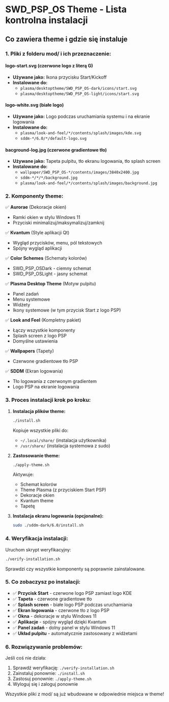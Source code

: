 # SWD_PSP_OS Theme - Lista kontrolna instalacji

## Co zawiera theme i gdzie się instaluje

### 1. Pliki z folderu mod/ i ich przeznaczenie:

#### logo-start.svg (czerwone logo z literą G)
- **Używane jako:** Ikona przycisku Start/Kickoff
- **Instalowane do:**
  - `plasma/desktoptheme/SWD_PSP_OS-dark/icons/start.svg`
  - `plasma/desktoptheme/SWD_PSP_OS-light/icons/start.svg`

#### logo-white.svg (białe logo)
- **Używane jako:** Logo podczas uruchamiania systemu i na ekranie logowania
- **Instalowane do:**
  - `plasma/look-and-feel/*/contents/splash/images/kde.svg`
  - `sddm-*/6.0/*/default-logo.svg`

#### bacground-log.jpg (czerwone gradientowe tło)
- **Używane jako:** Tapeta pulpitu, tło ekranu logowania, tło splash screen
- **Instalowane do:**
  - `wallpaper/SWD_PSP_OS-*/contents/images/3840x2400.jpg`
  - `sddm-*/*/*/background.jpg`
  - `plasma/look-and-feel/*/contents/splash/images/background.jpg`

### 2. Komponenty theme:

✅ **Aurorae** (Dekoracje okien)
- Ramki okien w stylu Windows 11
- Przyciski minimalizuj/maksymalizuj/zamknij

✅ **Kvantum** (Style aplikacji Qt)
- Wygląd przycisków, menu, pól tekstowych
- Spójny wygląd aplikacji

✅ **Color Schemes** (Schematy kolorów)
- SWD_PSP_OSDark - ciemny schemat
- SWD_PSP_OSLight - jasny schemat

✅ **Plasma Desktop Theme** (Motyw pulpitu)
- Panel zadań
- Menu systemowe
- Widżety
- Ikony systemowe (w tym przycisk Start z logo PSP)

✅ **Look and Feel** (Kompletny pakiet)
- Łączy wszystkie komponenty
- Splash screen z logo PSP
- Domyślne ustawienia

✅ **Wallpapers** (Tapety)
- Czerwone gradientowe tło PSP

✅ **SDDM** (Ekran logowania)
- Tło logowania z czerwonym gradientem
- Logo PSP na ekranie logowania

### 3. Proces instalacji krok po kroku:

1. **Instalacja plików theme:**
   ```bash
   ./install.sh
   ```
   Kopiuje wszystkie pliki do:
   - `~/.local/share/` (instalacja użytkownika)
   - `/usr/share/` (instalacja systemowa z sudo)

2. **Zastosowanie theme:**
   ```bash
   ./apply-theme.sh
   ```
   Aktywuje:
   - Schemat kolorów
   - Theme Plasma (z przyciskiem Start PSP)
   - Dekoracje okien
   - Kvantum theme
   - Tapetę

3. **Instalacja ekranu logowania (opcjonalne):**
   ```bash
   sudo ./sddm-dark/6.0/install.sh
   ```

### 4. Weryfikacja instalacji:

Uruchom skrypt weryfikacyjny:
```bash
./verify-installation.sh
```

Sprawdzi czy wszystkie komponenty są poprawnie zainstalowane.

### 5. Co zobaczysz po instalacji:

- ✅ **Przycisk Start** - czerwone logo PSP zamiast logo KDE
- ✅ **Tapeta** - czerwone gradientowe tło
- ✅ **Splash screen** - białe logo PSP podczas uruchamiania
- ✅ **Ekran logowania** - czerwone tło z logo PSP
- ✅ **Okna** - dekoracje w stylu Windows 11
- ✅ **Aplikacje** - spójny wygląd dzięki Kvantum
- ✅ **Panel zadań** - dolny panel w stylu Windows 11
- ✅ **Układ pulpitu** - automatycznie zastosowany z widżetami

### 6. Rozwiązywanie problemów:

Jeśli coś nie działa:
1. Sprawdź weryfikację: `./verify-installation.sh`
2. Zainstaluj ponownie: `./install.sh`
3. Zastosuj ponownie: `./apply-theme.sh`
4. Wyloguj się i zaloguj ponownie

Wszystkie pliki z mod/ są już wbudowane w odpowiednie miejsca w theme!